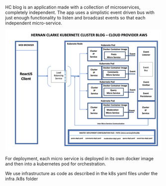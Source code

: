 HC blog is an application made with a collection of microservices, completely independent. The app uses a simplistic event driven bus with just enough functionality to listen and broadcast events so that each independent micro-service.

![Alt text](kubernetecluster.png)

For deployment, each micro service is deployed in its own docker image and then into a kubernetes pod for orchestration.

We use infrastructure as code as described in the k8s yaml files under the infra /k8s folder  